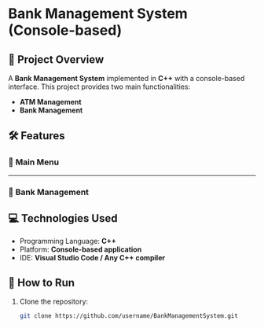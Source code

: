 # Bank Management System (Console-based)

## 📌 Project Overview
A **Bank Management System** implemented in **C++** with a console-based interface. This project provides two main functionalities:
- **ATM Management**
- **Bank Management**

## 🛠️ Features

### 🔐 **Main Menu**

---

### 🏦 **Bank Management**

## 💻 **Technologies Used**
- Programming Language: **C++**
- Platform: **Console-based application**
- IDE: **Visual Studio Code / Any C++ compiler**

## 🚀 **How to Run**
1. Clone the repository:
   ```bash
   git clone https://github.com/username/BankManagementSystem.git
